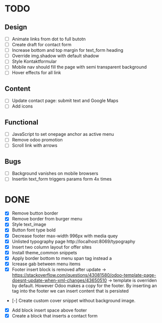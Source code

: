 # TODO

## Design

- [ ] Animate links from dot to full butotn
- [ ] Create draft for contact form
- [ ] Increase bottom and top margin for text_form heading
- [ ] Override img.shadow with default shadow
- [ ] Style Kontaktformular
- [ ] Mobile nav should fill the page with semi transparent background
- [ ] Hover effects for all link

## Content

- [ ] Update contact page: submit text and Google Maps
- [ ] Add icons

## Functional

- [ ] JavaScript to set onepage anchor as active menu
- [ ] Remove odoo promotion
- [ ] Scroll link with arrows

## Bugs

- [ ] Background vanishes on mobile browsers
- [ ] Insertin text_form triggers params form 4x times

# DONE

- [x] Remove button border
- [x] Remove border from burger menu
- [x] Style text_image
- [x] Button font type bold
- [x] Decrease footer max-width 996px with media quey
- [x] Unlisted typography page http://localhost:8069/typography
- [x] Insert two column layout for offer sites
- [x] Install theme_common snippets
- [x] Apply border bottom to menu span tag instead a
- [x] Icrease gab between menu items
- [x] Footer insert block is removed after update -> https://stackoverflow.com/questions/43081580/odoo-template-page-doesnt-update-when-xml-changes/43650510 -> template is overriden by default. However Odoo makes a copy for the footer. By inserting an tag into the footer we can insert content that is persisted
- [-] Create custom cover snippet without background image.
- [x] Add block insert space above footer
- [x] Create a block that inserts a contact form

